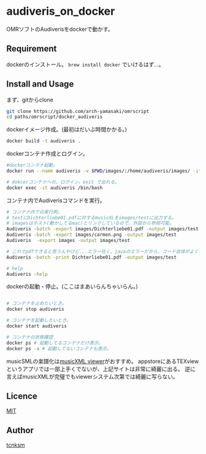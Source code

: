 audiveris_on_docker
====
OMRソフトのAudiverisをdockerで動かす。



## Requirement
dockerのインストール。
`brew install docker`
でいけるはず...。

## Install and Usage

まず、gitからclone
```bash
git clone https://github.com/arch-yamasaki/omrscript
cd paths/omrscript/docker_audiveris
```

dockerイメージ作成。(最初はだいぶ時間かかる。)
```bash
docker build -t audiveris .
```
dockerコンテナ作成とログイン。
```bash
#dockerコンテナ起動。
docker run --name audiveris -v $PWD/images/:/home/audiveris/images/ -itd audiveris

# dokcerコンテナへの、ログイン。exit で出れる。
docker exec -it audiveris /bin/bash
```

コンテナ内でAudiverisコマンドを実行。
```bash
# コンテナ内での実行例。
# testにDichterliebe01.pdfに対するmusicXLをimages/testに出力する。
# imagesはホスト(動かしてるmac)とリンクしているので、外部から参照可能。
Audiveris -batch -export images/Dichterliebe01.pdf -output images/test
Audiveris -batch -export images/carmen.png -output images/test
Audiveris  -export images -output images/test

# これでpdfできると思うんやけど...エラー吐く。javaのエラーだから、コード自体がよくない気がする。Audiveris CLIはdev版らしいし。
Audiveris -batch -print Dichterliebe01.pdf -output images/test

# help
Audiveris -help

```

dockerの起動・停止。(ここはまあいらんちゃいらん。)
```bash

# コンテナを止めたいとき。
docker stop audiveris

# コンテナを起動したいとき。
docker start audiveris 

# コンテナの状態確認
docker ps # 起動してるコンテナだけ表示。
docker ps -a # 起動してないコンテナも表示。
```


musicSMLの楽譜化は[musicXML viewer](https://www.soundslice.com/musicxml-viewer/)がおすすめ。
appstoreにあるTEXviewというアプリでは一部上手くでないが、上記サイトは非常に綺麗に出る。
逆に言えばmusicXMLが完璧でもviewerシステム次第では綺麗に写らない。


## Licence

[MIT](https://github.com/tcnksm/tool/blob/master/LICENCE)

## Author

[tcnksm](https://github.com/tcnksm)